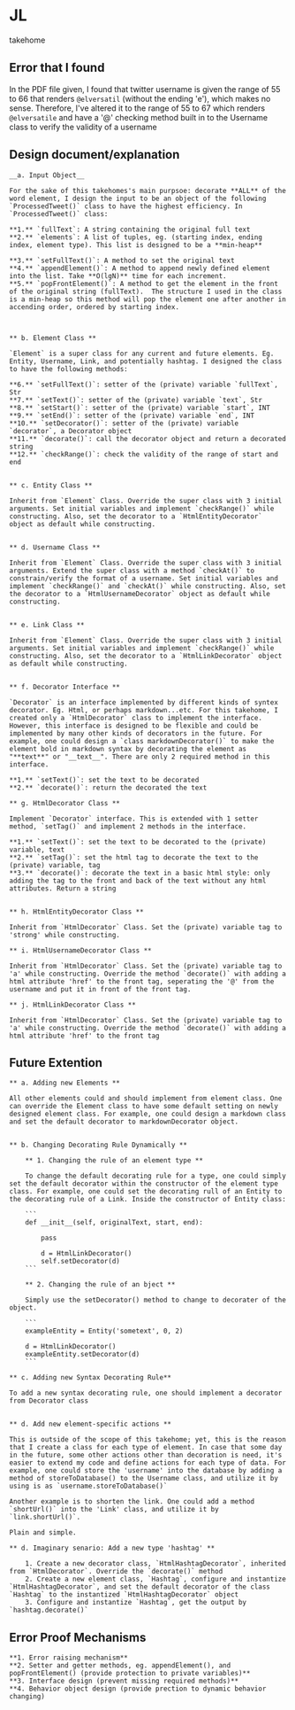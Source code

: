 # JL
takehome


## Error that I found

In the PDF file given, I found that twitter username is given the range of 55 to 66 that renders `@elversatil` (without the ending 'e'), which makes no sense. Therefore, I've altered it to the range of 55 to 67 which renders `@elversatile` and have a '@' checking method built in to the Username class to verify the validity of a username

## Design document/explanation
	__a. Input Object__

	For the sake of this takehomes's main purpsoe: decorate **ALL** of the word element, I design the input to be an object of the following `ProcessedTweet()` class to have the highest efficiency. In `ProcessedTweet()` class:

	**1.** `fullText`: A string containing the original full text
	**2.** `elements`: A list of tuples, eg. (starting index, ending index, element type). This list is designed to be a **min-heap**

	**3.** `setFullText()`: A method to set the original text
	**4.** `appendElement()`: A method to append newly defined element into the list. Take **O(lgN)** time for each increment. 
	**5.** `popFrontElement()`: A method to get the element in the front of the original string (fullText).  The structure I used in the class is a min-heap so this method will pop the element one after another in accending order, ordered by starting index.



	** b. Element Class **

	`Element` is a super class for any current and future elements. Eg. Entity, Username, Link, and potentially hashtag. I designed the class to have the following methods:

	**6.** `setFullText()`: setter of the (private) variable `fullText`, Str
	**7.** `setText()`: setter of the (private) variable `text`, Str
	**8.** `setStart()`: setter of the (private) variable `start`, INT
	**9.** `setEnd()`: setter of the (private) variable `end`, INT
	**10.** `setDecorator()`: setter of the (private) variable `decorator`, a Decorator object
	**11.** `decorate()`: call the decorator object and return a decorated string
	**12.** `checkRange()`: check the validity of the range of start and end


	** c. Entity Class **

	Inherit from `Element` Class. Override the super class with 3 initial arguments. Set initial variables and implement `checkRange()` while constructing. Also, set the decorator to a `HtmlEntityDecorator` object as default while constructing.


	** d. Username Class **

	Inherit from `Element` Class. Override the super class with 3 initial arguments. Extend the super class with a method `checkAt()` to constrain/verify the format of a username. Set initial variables and implement `checkRange()` and `checkAt()` while constructing. Also, set the decorator to a `HtmlUsernameDecorator` object as default while constructing.


	** e. Link Class **
	
	Inherit from `Element` Class. Override the super class with 3 initial arguments. Set initial variables and implement `checkRange()` while constructing. Also, set the decorator to a `HtmlLinkDecorator` object as default while constructing.


	** f. Decorator Interface **

	`Decorator` is an interface implemented by different kinds of syntex decorator. Eg. Html, or perhaps markdown...etc. For this takehome, I created only a `HtmlDecorator` class to implement the interface. However, this interface is designed to be flexible and could be implemented by many other kinds of decorators in the future. For example, one could design a `class markdownDecorator()` to make the element bold in markdown syntax by decorating the element as "**text**" or "__text__". There are only 2 required method in this interface.

	**1.** `setText()`: set the text to be decorated
	**2.** `decorate()`: return the decorated the text

	** g. HtmlDecorator Class **

	Implement `Decorator` interface. This is extended with 1 setter method, `setTag()` and implement 2 methods in the interface.

	**1.** `setText()`: set the text to be decorated to the (private) variable, text
	**2.** `setTag()`: set the html tag to decorate the text to the (private) variable, tag
	**3.** `decorate()`: decorate the text in a basic html style: only adding the tag to the front and back of the text without any html attributes. Return a string


	** h. HtmlEntityDecorator Class **

	Inherit from `HtmlDecorator` Class. Set the (private) variable tag to 'strong' while constructing.

	** i. HtmlUsernameDecorator Class **

	Inherit from `HtmlDecorator` Class. Set the (private) variable tag to 'a' while constructing. Override the method `decorate()` with adding a html attribute 'href' to the front tag, seperating the '@' from the username and put it in front of the front tag.

	** j. HtmlLinkDecorator Class **

	Inherit from `HtmlDecorator` Class. Set the (private) variable tag to 'a' while constructing. Override the method `decorate()` with adding a html attribute 'href' to the front tag


## Future Extention 

	** a. Adding new Elements **

	All other elements could and should implement from element class. One can override the Element class to have some default setting on newly designed element class. For example, one could design a markdown class and set the default decorator to markdownDecorator object.


	** b. Changing Decorating Rule Dynamically **

		** 1. Changing the rule of an element type **

		To change the default decorating rule for a type, one could simply set the default decorator within the constructor of the element type class. For example, one could set the decorating rull of an Entity to the decorating rule of a Link. Inside the constructor of Entity class:

		```
		def __init__(self, originalText, start, end):

			pass

			d = HtmlLinkDecorator()
			self.setDecorator(d)
		```

		** 2. Changing the rule of an bject **

		Simply use the setDecorator() method to change to decorater of the object.

		```
		exampleEntity = Entity('sometext', 0, 2)

		d = HtmlLinkDecorator()
		exampleEntity.setDecorator(d)
		```

	** c. Adding new Syntax Decorating Rule**

	To add a new syntax decorating rule, one should implement a decorator from Decorator class


	** d. Add new element-specific actions **

	This is outside of the scope of this takehome; yet, this is the reason that I create a class for each type of element. In case that some day in the future, some other actions other than decoration is need, it's easier to extend my code and define actions for each type of data. For example, one could store the 'username' into the database by adding a method of storeToDatabase() to the Username class, and utilize it by using is as `username.storeToDatabase()` 

	Another example is to shorten the link. One could add a method `shortUrl()` into the 'Link' class, and utilize it by `link.shortUrl()`.

	Plain and simple.

	** d. Imaginary senario: Add a new type 'hashtag' **

		1. Create a new decorator class, `HtmlHashtagDecorator`, inherited from `HtmlDecorator`. Override the `decorate()` method
		2. Create a new element class, `Hashtag`, configure and instantize `HtmlHashtagDecorator`, and set the default decorator of the class `Hashtag` to the instantized `HtmlHashtagDecorator` object
		3. Configure and instantize `Hashtag`, get the output by `hashtag.decorate()`


## Error Proof Mechanisms

	**1. Error raising mechanism**
	**2. Setter and getter methods, eg. appendElement(), and popFrontElement() (provide protection to private variables)**
	**3. Interface design (prevent missing required methods)**
	**4. Behavior object design (provide prection to dynamic behavior changing)




